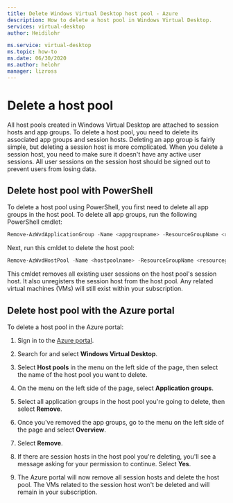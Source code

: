 ```yaml
---
title: Delete Windows Virtual Desktop host pool - Azure
description: How to delete a host pool in Windows Virtual Desktop.
services: virtual-desktop
author: Heidilohr

ms.service: virtual-desktop
ms.topic: how-to
ms.date: 06/30/2020
ms.author: helohr
manager: lizross
---
```


# Delete a host pool

All host pools created in Windows Virtual Desktop are attached to session hosts and app groups. To delete a host pool, you need to delete its associated app groups and session hosts. Deleting an app group is fairly simple, but deleting a session host is more complicated. When you delete a session host, you need to make sure it doesn't have any active user sessions. All user sessions on the session host should be signed out to prevent users from losing data.

## Delete host pool with PowerShell

To delete a host pool using PowerShell, you first need to delete all app groups in the host pool. To delete all app groups, run the following PowerShell cmdlet:

```powershell
Remove-AzWvdApplicationGroup -Name <appgroupname> -ResourceGroupName <resourcegroupname>
```

Next, run this cmldet to delete the host pool:

```powershell
Remove-AzWvdHostPool -Name <hostpoolname> -ResourceGroupName <resourcegroupname> -Force:$true
```

This cmldet removes all existing user sessions on the host pool's session host. It also unregisters the session host from the host pool. Any related virtual machines (VMs) will still exist within your subscription.

## Delete host pool with the Azure portal

To delete a host pool in the Azure portal:

1. Sign in to the [Azure portal](https://portal.azure.com/).

2. Search for and select **Windows Virtual Desktop**.

3. Select **Host pools** in the menu on the left side of the page, then select the name of the host pool you want to delete.

4. On the menu on the left side of the page, select **Application groups**.

5. Select all application groups in the host pool you're going to delete, then select **Remove**.

6. Once you've removed the app groups, go to the menu on the left side of the page and select **Overview**.

7. Select **Remove**.

8. If there are session hosts in the host pool you're deleting, you'll see a message asking for your permission to continue. Select **Yes**.

9. The Azure portal will now remove all session hosts and delete the host pool. The VMs related to the session host won't be deleted and will remain in your subscription.
